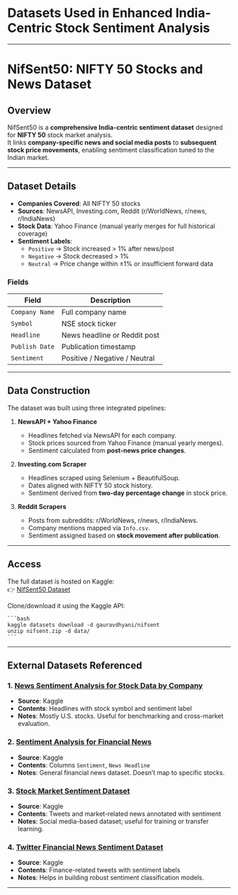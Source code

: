# Datasets Used in Enhanced India-Centric Stock Sentiment Analysis

---

# NifSent50: NIFTY 50 Stocks and News Dataset

## Overview
NifSent50 is a **comprehensive India-centric sentiment dataset** designed for **NIFTY 50** stock market analysis.  
It links **company-specific news and social media posts** to **subsequent stock price movements**, enabling sentiment classification tuned to the Indian market.

---

## Dataset Details
- **Companies Covered**: All NIFTY 50 stocks
- **Sources**: NewsAPI, Investing.com, Reddit (r/WorldNews, r/news, r/IndiaNews)
- **Stock Data**: Yahoo Finance (manual yearly merges for full historical coverage)
- **Sentiment Labels**:
  - `Positive` → Stock increased > 1% after news/post
  - `Negative` → Stock decreased > 1%
  - `Neutral` → Price change within ±1% or insufficient forward data

### Fields
| Field          | Description                  |
|----------------|------------------------------|
| `Company Name` | Full company name            |
| `Symbol`       | NSE stock ticker             |
| `Headline`     | News headline or Reddit post |
| `Publish Date` | Publication timestamp        |
| `Sentiment`    | Positive / Negative / Neutral|

---

## Data Construction
The dataset was built using three integrated pipelines:

1. **NewsAPI + Yahoo Finance**
   - Headlines fetched via NewsAPI for each company.
   - Stock prices sourced from Yahoo Finance (manual yearly merges).
   - Sentiment calculated from **post-news price changes**.

2. **Investing.com Scraper**
   - Headlines scraped using Selenium + BeautifulSoup.
   - Dates aligned with NIFTY 50 stock history.
   - Sentiment derived from **two-day percentage change** in stock price.

3. **Reddit Scrapers**
   - Posts from subreddits: r/WorldNews, r/news, r/IndiaNews.
   - Company mentions mapped via `Info.csv`.
   - Sentiment assigned based on **stock movement after publication**.

---

## Access
The full dataset is hosted on Kaggle:  
👉 [NifSent50 Dataset](https://www.kaggle.com/datasets/gauravdhyani/nifsent)

Clone/download it using the Kaggle API:

    ```bash
    kaggle datasets download -d gauravdhyani/nifsent
    unzip nifsent.zip -d data/
    ```
---

## External Datasets Referenced

### 1. [News Sentiment Analysis for Stock Data by Company](https://www.kaggle.com/datasets/sidarcidiacono/news-sentiment-analysis-for-stock-data-by-company)
- **Source**: Kaggle
- **Contents**: Headlines with stock symbol and sentiment label
- **Notes**: Mostly U.S. stocks. Useful for benchmarking and cross-market evaluation.

### 2. [Sentiment Analysis for Financial News](https://www.kaggle.com/datasets/ankurzing/sentiment-analysis-for-financial-news)
- **Source**: Kaggle
- **Contents**: Columns `Sentiment`, `News Headline`
- **Notes**: General financial news dataset. Doesn’t map to specific stocks.

### 3. [Stock Market Sentiment Dataset](https://www.kaggle.com/datasets/yash612/stockmarket-sentiment-dataset)
- **Source**: Kaggle
- **Contents**: Tweets and market-related news annotated with sentiment
- **Notes**: Social media-based dataset; useful for training or transfer learning.

### 4. [Twitter Financial News Sentiment Dataset](https://www.kaggle.com/datasets/borhanitrash/twitter-financial-news-sentiment-dataset)
- **Source**: Kaggle
- **Contents**: Finance-related tweets with sentiment labels
- **Notes**: Helps in building robust sentiment classification models.

---
